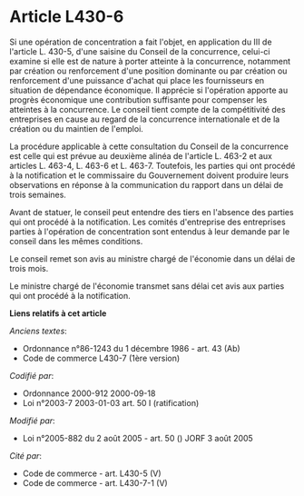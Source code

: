# Article L430-6

Si une opération de concentration a fait l'objet, en application du III de l'article L. 430-5, d'une saisine du Conseil de la
concurrence, celui-ci examine si elle est de nature à porter atteinte à la concurrence, notamment par création ou
renforcement d'une position dominante ou par création ou renforcement d'une puissance d'achat qui place les fournisseurs en
situation de dépendance économique. Il apprécie si l'opération apporte au progrès économique une contribution suffisante pour
compenser les atteintes à la concurrence. Le conseil tient compte de la compétitivité des entreprises en cause au regard de
la concurrence internationale et de la création ou du maintien de l'emploi.

La procédure applicable à cette consultation du Conseil de la concurrence est celle qui est prévue au deuxième alinéa de
l'article L. 463-2 et aux articles L. 463-4, L. 463-6 et L. 463-7. Toutefois, les parties qui ont procédé à la notification
et le commissaire du Gouvernement doivent produire leurs observations en réponse à la communication du rapport dans un délai
de trois semaines.

Avant de statuer, le conseil peut entendre des tiers en l'absence des parties qui ont procédé à la notification. Les comités
d'entreprise des entreprises parties à l'opération de concentration sont entendus à leur demande par le conseil dans les
mêmes conditions.

Le conseil remet son avis au ministre chargé de l'économie dans un délai de trois mois.

Le ministre chargé de l'économie transmet sans délai cet avis aux parties qui ont procédé à la notification.

**Liens relatifs à cet article**

_Anciens textes_:

  - Ordonnance n°86-1243 du 1 décembre 1986 - art. 43 (Ab)
  - Code de commerce L430-7 (1ère version)

_Codifié par_:

  - Ordonnance 2000-912 2000-09-18
  - Loi n°2003-7 2003-01-03 art. 50 I (ratification)

_Modifié par_:

  - Loi n°2005-882 du 2 août 2005 - art. 50 () JORF 3 août 2005

_Cité par_:

  - Code de commerce - art. L430-5 (V)
  - Code de commerce - art. L430-7-1 (V)
